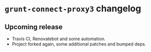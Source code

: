 # `grunt-connect-proxy3` changelog

## Upcoming release

-   Travis CI, Renovatebot and some automation.
-   Project forked again, some additional patches and bumped deps.
